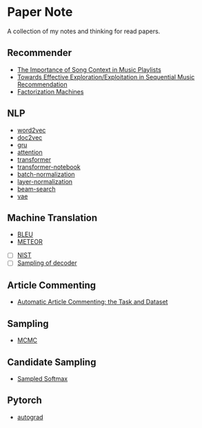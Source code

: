 # Paper Note

A collection of my notes and thinking for read papers. 

## Recommender

* [The Importance of Song Context in Music Playlists](/notes/recommender/recsys2017_poster6.md)
* [Towards Effective Exploration/Exploitation in Sequential Music Recommendation](/notes/recommender/recsys2017_poster17.md)
* [Factorization Machines](/notes/recommender/fm.md)
  
## NLP

* [word2vec](/notes/nlp/word2vec.md)
* [doc2vec](/notes/nlp/doc2vec.md)
* [gru](/notes/nlp/gru.md)
* [attention](/notes/nlp/attention.md)
* [transformer](/notes/nlp/transformer.md)
* [transformer-notebook](https://nbviewer.jupyter.org/github/wzpfish/paper-note/blob/master/notes/nlp/transformer.ipynb)
* [batch-normalization](https://nbviewer.jupyter.org/github/wzpfish/paper-note/blob/master/notes/nlp/batch_normalization.ipynb)
* [layer-normalization](https://nbviewer.jupyter.org/github/wzpfish/paper-note/blob/master/notes/nlp/layer_normalization.ipynb)
* [beam-search](https://nbviewer.jupyter.org/github/wzpfish/paper-note/blob/master/notes/nlp/beam_search.ipynb)
* [vae](/notes/nlp/vae.md)

## Machine Translation
* [BLEU](/notes/mt/bleu.md)
* [METEOR](/notes/mt/meteor.md)
* [ ] [NIST](http://www.mt-archive.info/HLT-2002-Doddington.pdf)
* [ ] [Sampling of decoder](https://arxiv.org/pdf/1904.09751.pdf) 

## Article Commenting
* [Automatic Article Commenting: the Task and Dataset](/notes/article_commenting/automatic_article_commenting.md)

## Sampling
* [MCMC](https://nbviewer.jupyter.org/github/wzpfish/paper-note/blob/master/notes/sampling/mcmc.ipynb)

## Candidate Sampling
* [Sampled Softmax](/notes/candidate_sampling/sampled_softmax.md)
## Pytorch
* [autograd](/notes/pytorch/autograd.md)